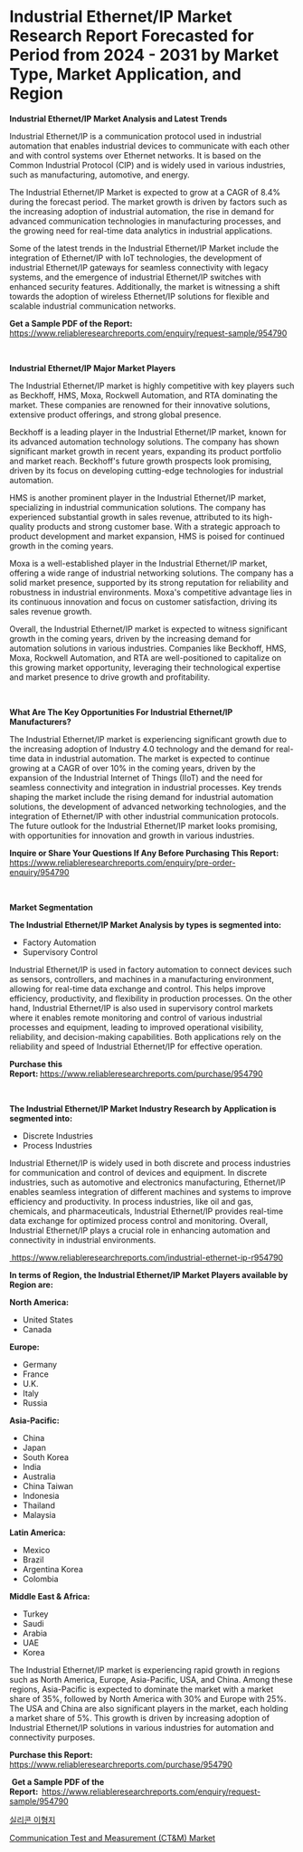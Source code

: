 <p><h1>Industrial Ethernet/IP Market Research Report Forecasted for Period from 2024 -  2031 by Market Type, Market Application, and Region</h1></p><p><strong>Industrial Ethernet/IP Market Analysis and Latest Trends</strong></p>
<p><p>Industrial Ethernet/IP is a communication protocol used in industrial automation that enables industrial devices to communicate with each other and with control systems over Ethernet networks. It is based on the Common Industrial Protocol (CIP) and is widely used in various industries, such as manufacturing, automotive, and energy.</p><p>The Industrial Ethernet/IP Market is expected to grow at a CAGR of 8.4% during the forecast period. The market growth is driven by factors such as the increasing adoption of industrial automation, the rise in demand for advanced communication technologies in manufacturing processes, and the growing need for real-time data analytics in industrial applications.</p><p>Some of the latest trends in the Industrial Ethernet/IP Market include the integration of Ethernet/IP with IoT technologies, the development of industrial Ethernet/IP gateways for seamless connectivity with legacy systems, and the emergence of industrial Ethernet/IP switches with enhanced security features. Additionally, the market is witnessing a shift towards the adoption of wireless Ethernet/IP solutions for flexible and scalable industrial communication networks.</p></p>
<p><strong>Get a Sample PDF of the Report:&nbsp;</strong> <a href="https://www.reliableresearchreports.com/enquiry/request-sample/954790">https://www.reliableresearchreports.com/enquiry/request-sample/954790</a></p>
<p>&nbsp;</p>
<p><strong>Industrial Ethernet/IP Major Market Players</strong></p>
<p><p>The Industrial Ethernet/IP market is highly competitive with key players such as Beckhoff, HMS, Moxa, Rockwell Automation, and RTA dominating the market. These companies are renowned for their innovative solutions, extensive product offerings, and strong global presence.</p><p>Beckhoff is a leading player in the Industrial Ethernet/IP market, known for its advanced automation technology solutions. The company has shown significant market growth in recent years, expanding its product portfolio and market reach. Beckhoff's future growth prospects look promising, driven by its focus on developing cutting-edge technologies for industrial automation.</p><p>HMS is another prominent player in the Industrial Ethernet/IP market, specializing in industrial communication solutions. The company has experienced substantial growth in sales revenue, attributed to its high-quality products and strong customer base. With a strategic approach to product development and market expansion, HMS is poised for continued growth in the coming years.</p><p>Moxa is a well-established player in the Industrial Ethernet/IP market, offering a wide range of industrial networking solutions. The company has a solid market presence, supported by its strong reputation for reliability and robustness in industrial environments. Moxa's competitive advantage lies in its continuous innovation and focus on customer satisfaction, driving its sales revenue growth.</p><p>Overall, the Industrial Ethernet/IP market is expected to witness significant growth in the coming years, driven by the increasing demand for automation solutions in various industries. Companies like Beckhoff, HMS, Moxa, Rockwell Automation, and RTA are well-positioned to capitalize on this growing market opportunity, leveraging their technological expertise and market presence to drive growth and profitability.</p></p>
<p>&nbsp;</p>
<p><strong>What Are The Key Opportunities For Industrial Ethernet/IP Manufacturers?</strong></p>
<p><p>The Industrial Ethernet/IP market is experiencing significant growth due to the increasing adoption of Industry 4.0 technology and the demand for real-time data in industrial automation. The market is expected to continue growing at a CAGR of over 10% in the coming years, driven by the expansion of the Industrial Internet of Things (IIoT) and the need for seamless connectivity and integration in industrial processes. Key trends shaping the market include the rising demand for industrial automation solutions, the development of advanced networking technologies, and the integration of Ethernet/IP with other industrial communication protocols. The future outlook for the Industrial Ethernet/IP market looks promising, with opportunities for innovation and growth in various industries.</p></p>
<p><strong>Inquire or Share Your Questions If Any Before Purchasing This Report:</strong> <a href="https://www.reliableresearchreports.com/enquiry/pre-order-enquiry/954790">https://www.reliableresearchreports.com/enquiry/pre-order-enquiry/954790</a></p>
<p>&nbsp;</p>
<p><strong>Market Segmentation</strong></p>
<p><strong>The Industrial Ethernet/IP Market Analysis by types is segmented into:</strong></p>
<p><ul><li>Factory Automation</li><li>Supervisory Control</li></ul></p>
<p><p>Industrial Ethernet/IP is used in factory automation to connect devices such as sensors, controllers, and machines in a manufacturing environment, allowing for real-time data exchange and control. This helps improve efficiency, productivity, and flexibility in production processes. On the other hand, Industrial Ethernet/IP is also used in supervisory control markets where it enables remote monitoring and control of various industrial processes and equipment, leading to improved operational visibility, reliability, and decision-making capabilities. Both applications rely on the reliability and speed of Industrial Ethernet/IP for effective operation.</p></p>
<p><strong>Purchase this Report:&nbsp;</strong><a href="https://www.reliableresearchreports.com/purchase/954790">https://www.reliableresearchreports.com/purchase/954790</a></p>
<p>&nbsp;</p>
<p><strong>The Industrial Ethernet/IP Market Industry Research by Application is segmented into:</strong></p>
<p><ul><li>Discrete Industries</li><li>Process Industries</li></ul></p>
<p><p>Industrial Ethernet/IP is widely used in both discrete and process industries for communication and control of devices and equipment. In discrete industries, such as automotive and electronics manufacturing, Ethernet/IP enables seamless integration of different machines and systems to improve efficiency and productivity. In process industries, like oil and gas, chemicals, and pharmaceuticals, Industrial Ethernet/IP provides real-time data exchange for optimized process control and monitoring. Overall, Industrial Ethernet/IP plays a crucial role in enhancing automation and connectivity in industrial environments.</p></p>
<p><a href="https://www.reliableresearchreports.com/industrial-ethernet-ip-r954790">&nbsp;https://www.reliableresearchreports.com/industrial-ethernet-ip-r954790</a></p>
<p><strong>In terms of Region, the Industrial Ethernet/IP Market Players available by Region are:</strong></p>
<p>
    <p> <strong> North America: </strong>
        <ul>
            <li>United States</li>
            <li>Canada</li>
        </ul>
        </p> 
    <p> <strong> Europe: </strong>
        <ul>
            <li>Germany</li>
            <li>France</li>
            <li>U.K.</li>
            <li>Italy</li>
            <li>Russia</li>
        </ul>
        </p> 
    <p> <strong> Asia-Pacific: </strong>
        <ul>
            <li>China</li>
            <li>Japan</li>
            <li>South Korea</li>
            <li>India</li>
            <li>Australia</li>
            <li>China Taiwan</li>
            <li>Indonesia</li>
            <li>Thailand</li>
            <li>Malaysia</li>
        </ul>
        </p> 
    <p> <strong> Latin America: </strong>
        <ul>
            <li>Mexico</li>
            <li>Brazil</li>
            <li>Argentina Korea</li>
            <li>Colombia</li>
        </ul>
        </p> 
    <p> <strong> Middle East & Africa: </strong>
        <ul>
            <li>Turkey</li>
            <li>Saudi</li>
            <li>Arabia</li>
            <li>UAE</li>
            <li>Korea</li>
        </ul>
    </p>
    </p>
<p><p>The Industrial Ethernet/IP market is experiencing rapid growth in regions such as North America, Europe, Asia-Pacific, USA, and China. Among these regions, Asia-Pacific is expected to dominate the market with a market share of 35%, followed by North America with 30% and Europe with 25%. The USA and China are also significant players in the market, each holding a market share of 5%. This growth is driven by increasing adoption of Industrial Ethernet/IP solutions in various industries for automation and connectivity purposes.</p></p>
<p><strong>Purchase this Report: </strong><a href="https://www.reliableresearchreports.com/purchase/954790">https://www.reliableresearchreports.com/purchase/954790</a></p>
<p>&nbsp;<strong>Get a Sample PDF of the Report:&nbsp;&nbsp;</strong><a href="https://www.reliableresearchreports.com/enquiry/request-sample/954790">https://www.reliableresearchreports.com/enquiry/request-sample/954790</a></p>
<p><strong></strong></p>
<p><p><a href="https://medium.com/@hettiestehr/%EC%8B%A4%EB%A6%AC%EC%BD%98-%EB%B0%A9%EC%B6%9C%EC%A7%80-%EC%8B%9C%EC%9E%A5-%EA%B7%9C%EB%AA%A8-%EC%8B%9C%EC%9E%A5-%EC%A0%84%EB%A7%9D-%EB%B0%8F-%EC%8B%9C%EC%9E%A5-%EC%98%88%EC%B8%A1-2024%EB%85%84%EB%B6%80%ED%84%B0-2031%EB%85%84%EA%B9%8C%EC%A7%80-723a2b933a8a">실리콘 이형지</a></p><p><a href="https://github.com/GroverBarry/Market-Research-Report-List-4/blob/main/communication-test-and-measurement-ctm-market.md">Communication Test and Measurement (CT&M) Market</a></p></p>